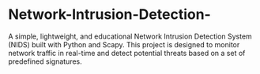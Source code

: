 # Network-Intrusion-Detection-
A simple, lightweight, and educational Network Intrusion Detection System (NIDS) built with Python and Scapy. This project is designed to monitor network traffic in real-time and detect potential threats based on a set of predefined signatures.
